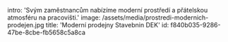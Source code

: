 intro: 'Svým zaměstnancům nabízíme moderní prostředí a přátelskou atmosféru na pracovišti.'
image: /assets/media/prostredi-modernich-prodejen.jpg
title: 'Moderní prodejny Stavebnin DEK'
id: f840b035-9286-47be-8cbe-fb5658c5a8ca
